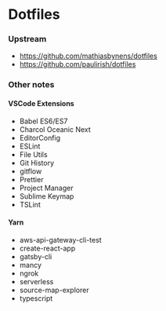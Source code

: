 # Dotfiles

### Upstream

* https://github.com/mathiasbynens/dotfiles
* https://github.com/paulirish/dotfiles

### Other notes

#### VSCode Extensions

- Babel ES6/ES7
- Charcol Oceanic Next
- EditorConfig
- ESLint
- File Utils
- Git History
- gitflow
- Prettier
- Project Manager
- Sublime Keymap
- TSLint

#### Yarn

- aws-api-gateway-cli-test
- create-react-app
- gatsby-cli
- mancy
- ngrok
- serverless
- source-map-explorer
- typescript
